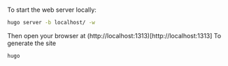 #
To start the web server locally:

```bash
hugo server -b localhost/ -w
```
Then open your browser at (http://localhost:1313)[http://localhost:1313]
To generate the site

```bash
hugo
```
